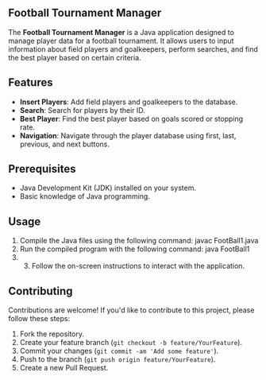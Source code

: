 Football Tournament Manager
---------------------------

The **Football Tournament Manager** is a Java application designed to manage player data for a football tournament. It allows users to input information about field players and goalkeepers, perform searches, and find the best player based on certain criteria.

Features
--------

- **Insert Players**: Add field players and goalkeepers to the database.
- **Search**: Search for players by their ID.
- **Best Player**: Find the best player based on goals scored or stopping rate.
- **Navigation**: Navigate through the player database using first, last, previous, and next buttons.

Prerequisites
-------------

- Java Development Kit (JDK) installed on your system.
- Basic knowledge of Java programming.

Usage
-----

1. Compile the Java files using the following command: javac FootBall1.java
2. Run the compiled program with the following command: java FootBall1
3. 3. Follow the on-screen instructions to interact with the application.

Contributing
------------

Contributions are welcome! If you'd like to contribute to this project, please follow these steps:

1. Fork the repository.
2. Create your feature branch (`git checkout -b feature/YourFeature`).
3. Commit your changes (`git commit -am 'Add some feature'`).
4. Push to the branch (`git push origin feature/YourFeature`).
5. Create a new Pull Request.
